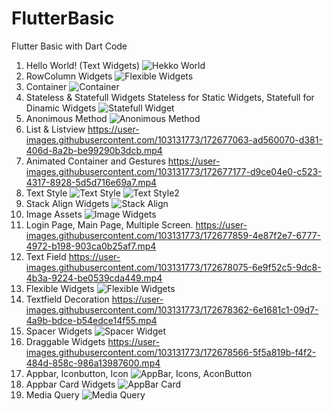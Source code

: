 # FlutterBasic
Flutter Basic with Dart Code
1. Hello World! (Text Widgets)
![Hekko World](https://user-images.githubusercontent.com/103131773/172676026-4d871c66-2f48-41ea-bb36-fd77fb6a4791.png)
2. RowColumn Widgets
![Flexible Widgets](https://user-images.githubusercontent.com/103131773/172676373-121d51c1-65df-48a0-8fd1-b52611b0286d.png)
3. Container
![Container](https://user-images.githubusercontent.com/103131773/172676550-0e7493bb-d3f1-4d57-8db6-8bc2b5f50b17.png)
4. Stateless & Statefull Widgets
  Stateless for Static Widgets, Statefull for Dinamic Widgets
  ![Statefull Widget](https://user-images.githubusercontent.com/103131773/172677657-4aa35270-a580-4ad2-85cb-90352ce81220.png)
5. Anonimous Method
![Anonimous Method](https://user-images.githubusercontent.com/103131773/172676963-2309cc8a-36c3-4622-97ae-876b63d9a6fa.png)
6. List & Listview
https://user-images.githubusercontent.com/103131773/172677063-ad560070-d381-406d-8a2b-be99290b3dcb.mp4
7. Animated Container and Gestures
https://user-images.githubusercontent.com/103131773/172677177-d9ce04e0-c523-4317-8928-5d5d716e69a7.mp4
8. Text Style
![Text Style](https://user-images.githubusercontent.com/103131773/172677258-82a88414-0840-4ec5-902f-9aaa5beef4ea.png)
![Text Style2](https://user-images.githubusercontent.com/103131773/172677272-5fe585bd-1bd8-450a-b652-6f9e06893e8a.png)
9. Stack Align Widgets
![Stack   Align](https://user-images.githubusercontent.com/103131773/172676799-302779fe-774b-4d77-b3c9-29aeabe9c0b1.png)
10. Image Assets
![Image Widgets](https://user-images.githubusercontent.com/103131773/172677501-f40c878d-4b27-4e62-80fd-da7b054a1981.png)
11. Login Page, Main Page, Multiple Screen.
https://user-images.githubusercontent.com/103131773/172677859-4e87f2e7-6777-4972-b198-903ca0b25af7.mp4
12. Text Field
https://user-images.githubusercontent.com/103131773/172678075-6e9f52c5-9dc8-4b3a-9224-be0539cda449.mp4
13. Flexible Widgets
![Flexible Widgets](https://user-images.githubusercontent.com/103131773/172678210-d63578a9-68c7-49f9-9ec6-973ba9678205.png)
14. Textfield Decoration
https://user-images.githubusercontent.com/103131773/172678362-6e1681c1-09d7-4a9b-bdce-b54edce14f55.mp4
15. Spacer Widgets
![Spacer Widget](https://user-images.githubusercontent.com/103131773/172678472-869c35ac-2911-40ed-9497-21e9e12130fd.png)
16. Draggable Widgets
https://user-images.githubusercontent.com/103131773/172678566-5f5a819b-f4f2-484d-858c-986a13987600.mp4
17. Appbar, Iconbutton, Icon
![AppBar, Icons, AconButton](https://user-images.githubusercontent.com/103131773/172678656-c9a68f99-0859-4a28-bfc1-3df76e968436.png)
18. Appbar Card Widgets
![AppBar Card](https://user-images.githubusercontent.com/103131773/172678771-f1b8ea99-87af-442d-9462-04882fedfa23.png)
19. Media Query
![Media Query](https://user-images.githubusercontent.com/103131773/172678861-36a32a66-1876-46e8-b698-47391ee51261.png)

